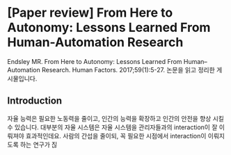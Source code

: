 # [Paper review] From Here to Autonomy: Lessons Learned From Human-Automation Research

Endsley MR. From Here to Autonomy: Lessons Learned From Human–Automation Research. Human Factors. 2017;59(1):5-27.  논문을 읽고 정리한 게시물입니다.
## Introduction
자율 능력은 필요한 노동력을 줄이고, 인간의 능력을 확장하고 인간의 안전을 향상 시킬 수 있습니다. 대부분의 자율 시스템은 자율 시스템을 관리자들과의 interaction이 잘 이뤄져야 효과적인데요. 사람의 간섭을 줄이되, 꼭 필요한 시점에서 interaction이 이뤄지도록 하는 연구가 짆
<!--stackedit_data:
eyJoaXN0b3J5IjpbLTg5MTQyMTAyM119
-->